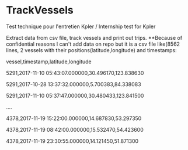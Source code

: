 # TrackVessels
Test technique pour l'entretien Kpler / Internship test for Kpler

Extract data from csv file, track vessels and print out trips. 
**Because of confidential reasons I can't add data on repo but it is a csv file like(8562 lines, 2 vessels with their positions(latitude,longitude) and timestamps:

vessel,timestamp,latitude,longitude

5291,2017-11-10 05:43:07.000000,30.496170,123.838630

5291,2017-10-28 13:37:32.000000,5.700383,84.338083

5291,2017-11-10 05:37:47.000000,30.480433,123.841500

....

4378,2017-11-19 15:22:00.000000,14.687830,53.297350

4378,2017-11-19 08:42:00.000000,15.532470,54.423600

4378,2017-11-19 23:30:55.000000,14.121450,51.871300

